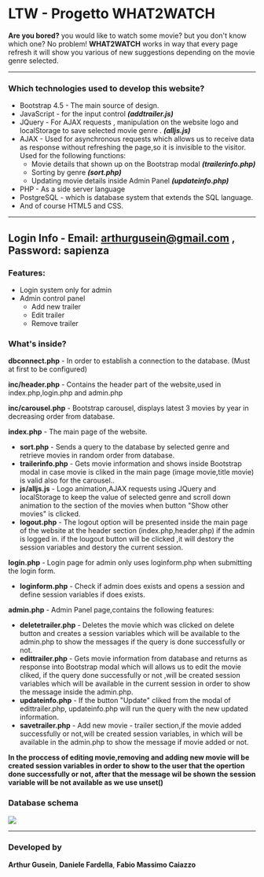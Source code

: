 # LTW - Progetto WHAT2WATCH
**Are you bored?** you would like to watch some movie? but you don't know which one?
No problem!
**WHAT2WATCH** works in way that every page refresh it will show you various of new suggestions depending on the movie genre selected.

------------
### Which technologies used to develop this website?
- Bootstrap 4.5 - The main source of design.
- JavaScript - for the input control ***(addtrailer.js)***
- JQuery - For AJAX requests , manipulation on the website logo and localStorage to save selected movie genre . ***(alljs.js)***
- AJAX - Used for asynchronous requests which allows us to receive data as response without refreshing the page,so it is invisible to the visitor.
Used for the following functions: 
	- Movie details that shown up on the Bootstrap modal ***(trailerinfo.php)***
	- Sorting by genre ***(sort.php)***
	- Updating movie details inside Admin Panel ***(updateinfo.php)***
- PHP - As a side server language
- PostgreSQL - which is database system that extends the SQL language.
- And of course HTML5 and CSS.

-------------------------------------------------------------------
**Login Info** - Email: arthurgusein@gmail.com , Password: sapienza
-------------------------------------------------------------------

### Features:
- Login system only for admin
- Admin control panel
	- Add new trailer
	- Edit trailer
	- Remove trailer

### What's inside?

**dbconnect.php** - In order to establish a connection to the database. (Must at first to be configured)

**inc/header.php** - Contains the header part of the website,used in index.php,login.php and admin.php 

**inc/carousel.php** - Bootstrap carousel, displays latest 3 movies by year in decreasing order from database.



**index.php** - The main page of the website.
- **sort.php** - Sends a query to the database by selected genre and retrieve movies in random order from database.
- **trailerinfo.php** - Gets movie information and shows inside Bootstrap modal in case movie is cliked in the main page (image movie,title movie) is valid also for the carousel..
- **js/alljs.js** - Logo animation,AJAX requests using JQuery and localStorage to keep the value of selected genre and scroll down animation to the section of the movies when button "Show other movies" is clicked.
- **logout.php** - The logout option will be presented inside the main page of the website at the header section (index.php,header.php) if the admin is logged in.
if the lougout button will be clicked ,it will destory the session variables and destory the current session.

**login.php** - Login page for admin only uses loginform.php when submitting the login form.
- **loginform.php** - Check if admin does exists and opens a session and define session variables if does exists.

**admin.php** - Admin Panel page,contains the following features:

- **deletetrailer.php** - Deletes the movie which was clicked on delete button and creates a session variables which will be available to the admin.php to show the messages if the query is done successfully or not.
- **edittrailer.php** - Gets movie information from database and returns as response into Bootstrap modal which will allows us to edit the movie cliked, if the query done successfully or not ,will be created session variables which will be available in the current session in order to show the message inside the admin.php.
- **updateinfo.php** - If the button "Update" cliked from the modal of edittrailer.php, updateinfo.php will run the query with the new updated information.
- **savetrailer.php** - Add new movie - trailer section,if the movie added successfully or not,will be created session variables, in which will be available in the admin.php to show the message if movie added or not.

**In the proccess of editing movie,removing and adding new movie will be created session variables in order to show to the user that the opertion done successfully or not, after that the message wil be shown the session variable will be not available as we use unset()**


### Database schema
![](https://i.ibb.co/2KS203F/database.png)

------------
### Developed by
**Arthur Gusein**, **Daniele Fardella**, **Fabio Massimo Caiazzo**

